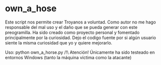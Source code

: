 # own_a_hose
Este script nos permite crear Troyanos a voluntad. Como autor no me hago responsable del mal uso y el daño que se pueda generar con este preogramilla. Ha sido creado como proyecto personal y fomentado principalmente por la curiosidad. Dejo el codigo fuente por si algún usuario siente la misma curiosidad que yo y quiere mejorarlo.

Uso:
  python own_a_horse.py
  /!\ Atención! Únicamente ha sido testeado en entornos Windows (tanto la máquina víctima como la atacante)
